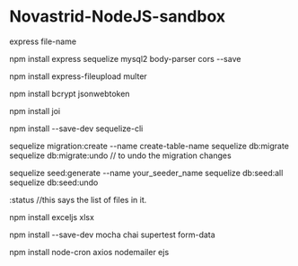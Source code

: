 # Novastrid-NodeJS-sandbox

express file-name

npm install express sequelize mysql2 body-parser cors --save

npm install express-fileupload multer

npm install bcrypt jsonwebtoken

npm install joi

npm install --save-dev sequelize-cli

sequelize migration:create --name create-table-name
sequelize db:migrate
sequelize db:migrate:undo // to undo the migration changes

sequelize seed:generate --name your_seeder_name
sequelize db:seed:all
sequelize db:seed:undo

:status //this says the list of files in it.

npm install exceljs xlsx

npm install --save-dev mocha chai supertest form-data

npm install node-cron axios nodemailer ejs
